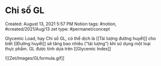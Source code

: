 
# Chỉ số GL

Created: August 13, 2021 5:57 PM
Notion tags: #notion, #created/2021/Aug/13
zet type: #permanet/concept

Glycemic Load, hay Chỉ số GL, có thể dịch là [[Tải lượng đường huyết]] cho biết [[Đường huyết]] sẽ tăng bao nhiêu ("tải lượng") khi sử dụng một loại thực phẩm. GL được tính dựa trên [[Glycemic Index]] 

![[Zet/Images/GLformula.gif]]
